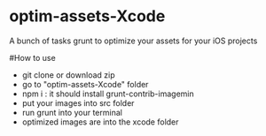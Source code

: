 optim-assets-Xcode
==================

A bunch of tasks grunt to optimize your assets for your iOS projects

#How to use

* git clone or download zip
* go to "optim-assets-Xcode" folder
* npm i : it should install grunt-contrib-imagemin
* put your images into src folder
* run grunt into your terminal
* optimized images are into the xcode folder